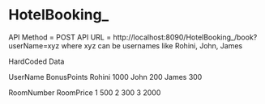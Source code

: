 # HotelBooking_

API Method = POST
API URL = http://localhost:8090/HotelBooking_/book?userName=xyz
where xyz can be usernames like Rohini, John, James

HardCoded Data 

UserName   BonusPoints
Rohini     1000
John	   200
James      300


RoomNumber  RoomPrice
1			500
2			300
3			2000

